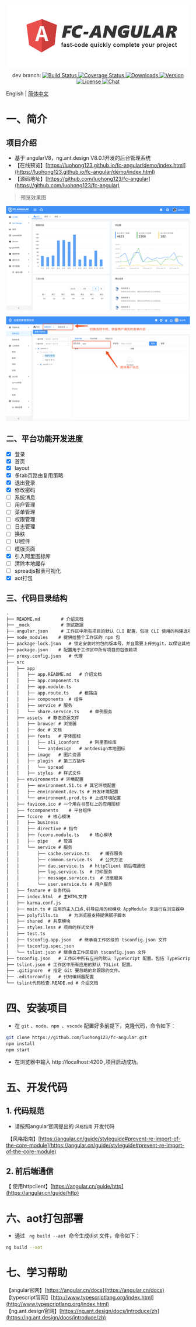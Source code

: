 <img src="./media/logo.png" style="margin: 0 auto;display: block;">

<p align="center">
dev branch:
    <a href="https://travis-ci.org/fc-angular/fc-angular">
        <img src="https://travis-ci.org/fc-angular/fc-angular.svg?branch=dev" alt="Build Status">
    </a>
     <a href="https://coveralls.io/github/fc-angular/fc-angular?branch=dev">
        <img src="https://coveralls.io/repos/github/fc-angular/fc-angular/badge.svg?branch=dev" alt="Coverage Status"/>
    </a>
    <a href="https://npmcharts.com/compare/fc-angular?minimal=true">
        <img src="https://img.shields.io/npm/dm/fc-angular.svg" alt="Downloads">
    </a>
    <a href="https://www.npmjs.com/package/fc-angular">
        <img src="https://img.shields.io/npm/v/fc-angular.svg" alt="Version">
    </a>
    <a href="https://www.npmjs.com/package/fc-angular">
        <img src="https://img.shields.io/npm/l/fc-angular.svg" alt="License">
    </a>
    <a href="https://gitter.im/fc-angular/community">
        <img src="https://img.shields.io/gitter/room/fc-angular/community.svg" alt="Chat">
    </a>
</p>

English | [简体中文](https://github.com/luohong123/fc-angular/blob/master/README.md) 
# 一、简介
## 项目介绍

- 基于 angularV8，ng.ant.design V8.0.1开发的后台管理系统
- 【在线预览】[https://luohong123.github.io/fc-angular/demo/index.html](https://luohong123.github.io/fc-angular/demo/index.html)
- 【源码地址】[https://github.com/luohong123/fc-angular](https://github.com/luohong123/fc-angular)

> 预览效果图

![首页](./media/1.png)

![选项卡切换](./media/2.png)





## 二、平台功能开发进度

- [x] 登录
- [x] 首页
- [x] layout
- [x] 多tab页路由复用策略
- [x] 退出登录
- [x] 修改密码
- [ ] 系统消息
- [ ] 用户管理
- [ ] 菜单管理
- [ ] 权限管理
- [ ] 日志管理
- [ ] 换肤
- [ ] UI控件
- [ ] 模版页面
- [x] 引入阿里图标库
- [ ] 清除本地缓存
- [ ] spreadjs报表可视化
- [x] aot打包

## 三、代码目录结构

```markdown
.
├── README.md        # 介绍文档											
├── _mock	         # 测试数据													
├── angular.json	 # 工作区中所有项目的默认 CLI 配置，包括 CLI 使用的构建选项、运行选项、测试工具选项（比如 TSLint、Karma、Protractor）等
├── node_modules    # 提供给整个工作区的 npm 包
├── package-lock.json   # 锁定安装时的包的版本号，并且需要上传到git，以保证其他人在npm install时大家的依赖能保证一致。
├── package.json    # 配置用于工作区中所有项目的包依赖项
├── proxy.config.json   # 代理
├── src
│   ├── app
│   │   ├── app.README.md   # 介绍文档
│   │   ├── app.component.ts							
│   │   ├── app.module.ts									
│   │   ├── app.route.ts    # 根路由
│   │   ├── components  # 组件
│   │   ├── service # 服务
│   │   └── share.service.ts    # 单例服务
│   ├── assets  # 静态资源文件
│   │   ├── browser # 浏览器
│   │   ├── doc # 文档
│   │   ├── fonts   # 字体图标
│   │   │   ├── ali_iconfont    # 阿里图标库
│   │   │   └── antdesign   # antdesign本地图标
│   │   ├── image   # 图片资源
│   │   ├── plugin  # 第三方插件
│   │   │   └── spread
│   │   ├── styles  # 样式文件
│   ├── environments # 环境配置
│   │   ├── environment.51.ts # 其它环境配置
│   │   ├── environment.dev.ts # 开发环境配置
│   │   └── environment.prod.ts # 上线环境配置
│   ├── favicon.ico # 一个用在书签栏上的应用图标
│   ├── fccomponents    # 平台组件
│   ├── fccore  # 核心模块
│   │   ├── business  
│   │   ├── directive # 指令
│   │   ├── fccore.module.ts    # 核心模块
│   │   ├── pipe    # 管道
│   │   └── service # 服务
│   │       ├── cache.service.ts    # 缓存服务
│   │       ├── common.service.ts   # 公共方法
│   │       ├── dao.service.ts  # httpClient 前后端通信
│   │       ├── log.service.ts  # 打印服务
│   │       ├── message.service.ts  # 消息服务
│   │       └── user.service.ts # 用户服务
│   ├── feature # 业务代码
│   ├── index.html  # 主HTML文件
│   ├── karma.conf.js
│   ├── main.ts # 应用的主入口点,引导应用的根模块 AppModule 来运行在浏览器中
│   ├── polyfills.ts    # 为浏览器支持提供腻子脚本
│   ├── shared  # 共享模块
│   ├── styles.less # 项目的样式文件
│   ├── test.ts
│   ├── tsconfig.app.json   # 继承自工作区级的 tsconfig.json 文件
│   ├── tsconfig.spec.json
│   └── tslint.json # 继承自工作区级的 tsconfig.json 文件
├── tsconfig.json   # 工作区中所有应用的默认 TypeScript 配置。包括 TypeScript 选项和 Angular 模板编译器选项。
├── tslint.json # 工作区中所有应用的默认 TSLint 配置。
├── .gitignore  # 指定 Git 要忽略的非跟踪的文件。
├── .editorconfig   # 代码编辑器配置
└── tslint代码检查.READE.md # 介绍文档
```


# 四、安装项目

- 在 `git` 、`node`、`npm `、`vscode` 配置好多前提下，克隆代码，命令如下：

```bash
git clone https://github.com/luohong123/fc-angular.git
npm install
npm start
```
- 在浏览器中输入 http://localhost:4200 ,项目启动成功。

# 五、开发代码
<a name="98245d55"></a>
## 1. 代码规范

- 请按照angular官网提出的 `风格指南` 开发代码

 【风格指南】[https://angular.cn/guide/styleguide#prevent-re-import-of-the-core-module](https://angular.cn/guide/styleguide#prevent-re-import-of-the-core-module)

## 2. 前后端通信
【 使用httpclient】[https://angular.cn/guide/http](https://angular.cn/guide/http)

# 六、aot打包部署

- 通过   `ng build --aot`  命令生成dist 文件，命令如下：

```bash
ng build --aot
```

# 七、学习帮助
【angular官网】[https://angular.cn/docs](https://angular.cn/docs)<br/>
【typescript官网】[http://www.typescriptlang.org/index.html](http://www.typescriptlang.org/index.html)<br/>
【ng.ant.design官网】[https://ng.ant.design/docs/introduce/zh](https://ng.ant.design/docs/introduce/zh)
